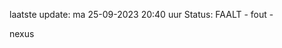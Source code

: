 laatste update: 
ma 25-09-2023 20:40   uur 
Status: FAALT - fout - 
<div class="service R">nexus</div>